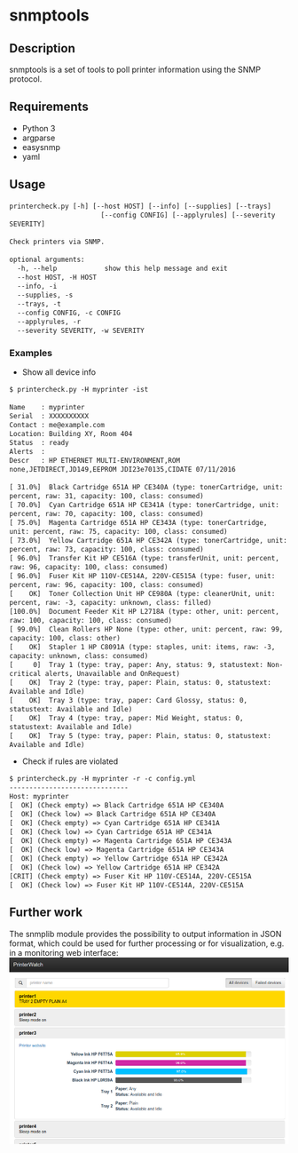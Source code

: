 # snmptools
## Description 
snmptools is a set of tools to poll printer information using the SNMP protocol.

## Requirements
- Python 3
 - argparse
 - easysnmp
 - yaml

## Usage
```
printercheck.py [-h] [--host HOST] [--info] [--supplies] [--trays]
                       [--config CONFIG] [--applyrules] [--severity SEVERITY]

Check printers via SNMP.

optional arguments:
  -h, --help            show this help message and exit
  --host HOST, -H HOST
  --info, -i
  --supplies, -s
  --trays, -t
  --config CONFIG, -c CONFIG
  --applyrules, -r
  --severity SEVERITY, -w SEVERITY
```

### Examples
- Show all device info
```
$ printercheck.py -H myprinter -ist

Name    : myprinter
Serial  : XXXXXXXXXX
Contact : me@example.com
Location: Building XY, Room 404
Status  : ready
Alerts  : 
Descr   : HP ETHERNET MULTI-ENVIRONMENT,ROM none,JETDIRECT,JD149,EEPROM JDI23e70135,CIDATE 07/11/2016

[ 31.0%]  Black Cartridge 651A HP CE340A (type: tonerCartridge, unit: percent, raw: 31, capacity: 100, class: consumed)
[ 70.0%]  Cyan Cartridge 651A HP CE341A (type: tonerCartridge, unit: percent, raw: 70, capacity: 100, class: consumed)
[ 75.0%]  Magenta Cartridge 651A HP CE343A (type: tonerCartridge, unit: percent, raw: 75, capacity: 100, class: consumed)
[ 73.0%]  Yellow Cartridge 651A HP CE342A (type: tonerCartridge, unit: percent, raw: 73, capacity: 100, class: consumed)
[ 96.0%]  Transfer Kit HP CE516A (type: transferUnit, unit: percent, raw: 96, capacity: 100, class: consumed)
[ 96.0%]  Fuser Kit HP 110V-CE514A, 220V-CE515A (type: fuser, unit: percent, raw: 96, capacity: 100, class: consumed)
[    OK]  Toner Collection Unit HP CE980A (type: cleanerUnit, unit: percent, raw: -3, capacity: unknown, class: filled)
[100.0%]  Document Feeder Kit HP L2718A (type: other, unit: percent, raw: 100, capacity: 100, class: consumed)
[ 99.0%]  Clean Rollers HP None (type: other, unit: percent, raw: 99, capacity: 100, class: other)
[    OK]  Stapler 1 HP C8091A (type: staples, unit: items, raw: -3, capacity: unknown, class: consumed)
[     0]  Tray 1 (type: tray, paper: Any, status: 9, statustext: Non-critical alerts, Unavailable and OnRequest)
[    OK]  Tray 2 (type: tray, paper: Plain, status: 0, statustext: Available and Idle)
[    OK]  Tray 3 (type: tray, paper: Card Glossy, status: 0, statustext: Available and Idle)
[    OK]  Tray 4 (type: tray, paper: Mid Weight, status: 0, statustext: Available and Idle)
[    OK]  Tray 5 (type: tray, paper: Plain, status: 0, statustext: Available and Idle)
```

- Check if rules are violated
```
$ printercheck.py -H myprinter -r -c config.yml 
------------------------------
Host: myprinter
[  OK] (Check empty) => Black Cartridge 651A HP CE340A
[  OK] (Check low) => Black Cartridge 651A HP CE340A
[  OK] (Check empty) => Cyan Cartridge 651A HP CE341A
[  OK] (Check low) => Cyan Cartridge 651A HP CE341A
[  OK] (Check empty) => Magenta Cartridge 651A HP CE343A
[  OK] (Check low) => Magenta Cartridge 651A HP CE343A
[  OK] (Check empty) => Yellow Cartridge 651A HP CE342A
[  OK] (Check low) => Yellow Cartridge 651A HP CE342A
[CRIT] (Check empty) => Fuser Kit HP 110V-CE514A, 220V-CE515A
[  OK] (Check low) => Fuser Kit HP 110V-CE514A, 220V-CE515A
```
## Further work
The snmplib module provides the possibility to output information in JSON format, which could be used for further processing or for visualization, e.g. in a monitoring web interface:
![alt text](https://github.com/chirtz/snmpcheck/raw/master/screenshot.png)

